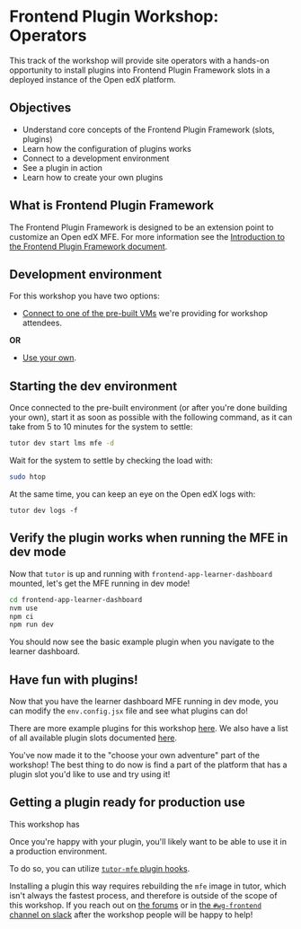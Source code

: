 # Frontend Plugin Workshop: Operators

This track of the workshop will provide site operators with a hands-on opportunity to install plugins into Frontend Plugin Framework slots in a deployed instance of the Open edX platform.

## Objectives

- Understand core concepts of the Frontend Plugin Framework (slots, plugins)
- Learn how the configuration of plugins works
- Connect to a development environment
- See a plugin in action
- Learn how to create your own plugins

## What is Frontend Plugin Framework

The Frontend Plugin Framework is designed to be an extension point to customize an Open edX MFE. For more information see the [Introduction to the Frontend Plugin Framework document](./what_is_fpf.md).

## Development environment

For this workshop you have two options:

* [Connect to one of the pre-built VMs](./connect_to_vm.md) we're providing for workshop attendees.

**OR**

* [Use your own](./set_up_dev_env.md).

## Starting the dev environment

Once connected to the pre-built environment (or after you're done building your
own), start it as soon as possible with the following command, as it can take
from 5 to 10 minutes for the system to settle:

```bash
tutor dev start lms mfe -d
```

Wait for the system to settle by checking the load with:

```bash
sudo htop
```

At the same time, you can keep an eye on the Open edX logs with:

```
tutor dev logs -f
```

## Verify the plugin works when running the MFE in dev mode

Now that `tutor` is up and running with `frontend-app-learner-dashboard` mounted, let's get the MFE running in dev mode!

```bash
cd frontend-app-learner-dashboard
nvm use
npm ci
npm run dev
```

You should now see the basic example plugin when you navigate to the learner dashboard.

## Have fun with plugins!

Now that you have the learner dashboard MFE running in dev mode, you can modify the `env.config.jsx` file and see what plugins can do!

There are more example plugins for this workshop [here](../operators/). We also have a list of all available plugin slots documented [here](https://docs.openedx.org/en/latest/site_ops/references/frontend-plugin-slots.html).

You've now made it to the "choose your own adventure" part of the workshop! The best thing to do now is find a part of the platform that has a plugin slot you'd like to use and try using it!

## Getting a plugin ready for production use

This workshop has

Once you're happy with your plugin, you'll likely want to be able to use it in a production environment.

To do so, you can utilize [`tutor-mfe` plugin hooks](https://github.com/overhangio/tutor-mfe?tab=readme-ov-file#using-frontend-plugin-slots).

Installing a plugin this way requires rebuilding the `mfe` image in tutor, which isn't always the fastest process, and therefore is outside of the scope of this workshop. If you reach out on [the forums](https://discuss.openedx.org/) or in [the `#wg-frontend` channel on slack](https://openedx.slack.com/archives/C04BM6YC7A6) after the workshop people will be happy to help!
